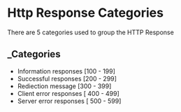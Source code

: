 # Http Response Categories
There are 5 categories used to group the HTTP Response

## _Categories
- Information responses [100 - 199]
- Successful responses [200 - 299]
- Rediection message [300 - 399]
- Client error responses [ 400 - 499]
- Server error responses [ 500 - 599]
